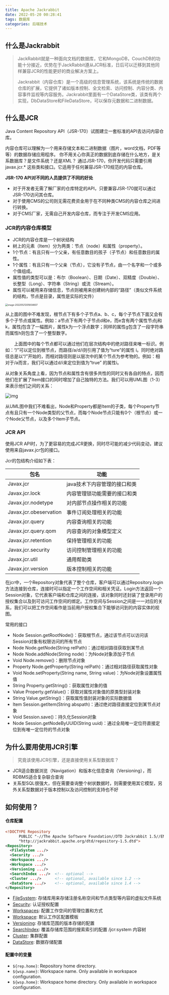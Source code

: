 ```yaml
---
title: Apache Jackrabbit
date: 2022-05-20 00:28:41
tags: 数据库
categories: 后端技术
---
```


## 什么是Jackrabbit

> JackRabbit就是一种面向文档的数据库，它和MongoDB，CouchDB的功能十分接近，优势在于JackRabbit遵从JCR标准，日后可以迁移到其他同样兼容JCR的性能更好的商业解决方案上。
>
> Jackrabbit（内容仓库）是一个高级的信息管理系统，该系统是传统的数据仓库的扩展，它提供了诸如版本控制、全文检索、访问控制、内容分类、内容事件监视等内容服务。Jackrabbit里面有一个DataStore类，该类有两个实现，DbDataStore和FileDataStore，可以保存元数据和二进制数据。



<!--more-->



## 什么是JCR

Java Content Repository API（JSR-170）试图建立一套标准的API去访问内容仓库。

内容仓库可以理解为一个用来存储文本和二进制数据（图片，word文档，PDF等等）的数据存储应用程序。
你不用关心你真正的数据到底存储在什么地方，是关系数据库？是文件系统？还是XML？
通过JSR-170，你开发代码只需要引用 javax.jcr.* 这些类和接口。它适用于任何兼容JSR-170规范的内容仓库。

**JSR-170 API对不同的人员提供了不同的好处**

- 对于开发者无需了解厂家的仓库特定的API，只要兼容JSR-170就可以通过JSR-170访问其仓库。
- 对于使用CMS的公司则无需花费资金用于在不同种类CMS的内容仓库之间进行转换。
- 对于CMS厂家，无需自己开发内容仓库，而专注于开发CMS应用。



### JCR的内容仓库模型

- JCR的内容仓库是一个树状结构
- 树上的元素（Item）分为两类：节点（node）和属性（property）。
- 1个节点：有且只有一个父亲，有任意数目的孩子（子节点）和任意数目的属性。
- 1个属性：有且只有一个父亲（节点），它没有子节点，由一个名字和一个或多个值组成。
- 属性值的类型可以是：布尔（Boolean）、日期（Date）、双精度（Double）、长整型（Long）、字符串（String）或流（Stream）。
- 属性可以被用来存储信息，节点则被用来创建树内部的“路径”（类似文件系统的结构，节点是目录，属性是实际的文件）

<img src="http://img.boomclap.cn/uPic/202205/1653137914772zC6aqK.png" alt="image-20220521205834607" style="zoom:50%;" />

​		从上面的图中不难发现，根节点下有多个子节点a、b、c，每个子节点下面又会有多个子节点或属性。例如：a节点下有两个子节点d和e，而e含有两个属性节点j和k，属性j包含了一幅图片，属性k为一个浮点数字；同样的属性g包含了一段字符串而属性h则包含了一个整型数字。

　　上面图中的每个节点都可以通过他们在层次结构中的绝对路径来唯一标识。例如：“/”可以定位到根节点，而路径/a/d/i则引用了值为“ture”的属性 i。同时绝对路径总是以“/”开始的，而相对路径则是以层次中的某个节点为参考物的。例如：相对于/a而言，我们可以通过d/i来定位到值为“true” 的属性i。

从对象关系角度上看，因为节点和属性含有很多共性的同时又有各自的特点，因而他们在扩展了Item接口的同时增加了自己独特的方法。我们可以用UML图（1-3）来表示他们之间的关系：

![img](http://img.boomclap.cn/uPic/202205/1653137789714eLYcJV.jpg)

从UML图中我们不难看出，Node和Property都是Item的子类，每个Property节点有且只有一个Node类型的父节点，而每个Node节点只能有0个（根节点）或一个Node父节点，以及多个Item子节点。



### JCR API

使用JCR API时，为了更容易的完成JCR更换，同时尽可能的减少代码变动，建议使用来自javax.jcr包的接口。

Jcr的包结构介绍如下表：

| 包名                   | 功能                         |
| ---------------------- | ---------------------------- |
| Javax.jcr              | java技术下内容管理的接口和类 |
| Javax.jcr.lock         | 内容管理锁功能需要的接口和类 |
| Javax.jcr.nodetype     | 对内部节点操作相关的功能     |
| Javax.jcr.obeservation | 事件订阅处理相关的功能       |
| Javax.jcr.query        | 内容查询相关的功能           |
| Javax.jcr.query.qom    | 内容查询的对象模型定义       |
| Javax.jcr.retention    | 保持管理相关的功能           |
| Javax.jcr.security     | 访问控制管理相关的功能       |
| Javax.jcr.util         | 通用帮助类                   |
| Javax.jcr.version      | 版本控制相关的功能           |

在jcr中，一个Repository对象代表了整个仓库，客户端可以通过Repository.login方法连接到仓库，连接时可以指定一个工作空间和相关凭证。Login方法返回一个Session对象，它代表客户端和仓库之间的连接，该对象同时还封装了登录用户的授权集合以及到可访问工作空间的绑定。工作空间与Session之间是一一对应的关系，我们可以把工作空间看作是当前用户授权集合下能够访问到的内容实体的视图。



常用的接口

- Node Session.getRootNode()：获取根节点，通过该节点可以访问该Session对象有权限访问的所有节点
- Node Node.getNode(String relPath)：通过相对路径获取到某节点
- Node Node.addNode(String node)：为Node对象添加子节点
- Void Node.remove()：删除节点对象
- Property Node.getProperty(String relPath)：通过相对路径获取属性对象
- Void Node.setProperty(String name, String value)：为Node对象设置属性值
- String Property.getString()：获取属性对象的值
- Value Property.getValue()：获取对属性对象值的原类型封装对象
- String Value.getString()：获取属性值封装对象的实际数据值
- Item Session.getItem(String abspath)：通过绝对路径直接定位到某节点对象
- Void Session.save()：持久化Session对象
- Node Session.getNodeByUUID(String uuid)：通过全局唯一定位符直接定位到有唯一定位符的节点对象





## 为什么要用使用JCR引擎

> 究竟该使用JCR引擎，还是直接使用关系型数据库？



- JCR适合数据浏览（Navigation）和版本化信息查询（Versioning），而RDBMS适合复杂联合查询
- 关系型SQL很强大，但在需要查询整个树状数据时，则需要使用其它模型，另外关系型数据对于版本控制以及访问控制的支持也不好











## 如何使用？

#### 仓库配置

```xml
<!DOCTYPE Repository
	  PUBLIC "-//The Apache Software Foundation//DTD Jackrabbit 1.5//EN"
	  "http://jackrabbit.apache.org/dtd/repository-1.5.dtd">
<Repository>
  <FileSystem .../>
  <Security .../>
  <Workspaces .../>
  <Workspace .../>
  <Versioning .../>
  <SearchIndex .../>  <!-- optional -->
  <Cluster .../>	  <!-- optional, available since 1.2 -->
  <DataStore .../>	  <!-- optional, available since 1.4 -->
</Repository>
```

- [FileSystem](https://jackrabbit.apache.org/jcr/jackrabbit-configuration.html#file-system-configuration): 存储库用来存储注册名称空间和节点类型等内容的虚拟文件系统
- [Security](https://jackrabbit.apache.org/jcr/jackrabbit-configuration.html#security-configuration): 认证授权配置
- [Workspaces](https://jackrabbit.apache.org/jcr/jackrabbit-configuration.html#workspace-configuration): 配置工作空间的管理位置和方式
- [Workspace](https://jackrabbit.apache.org/jcr/jackrabbit-configuration.html#workspace-configuration): 默认工作区配置模板
- [Versioning](https://jackrabbit.apache.org/jcr/jackrabbit-configuration.html#versioning-configuration): 存储库范围的版本存储的配置
- [SearchIndex](https://jackrabbit.apache.org/jcr/jackrabbit-configuration.html#search-configuration): 覆盖存储库范围的搜索索引的配置 /jcr:system 内容树
- [Cluster](https://jackrabbit.apache.org/jcr/jackrabbit-configuration.html#cluster-configuration): 集群配置
- [DataStore](https://jackrabbit.apache.org/jcr/jackrabbit-configuration.html#data-store-configuration): 数据存储配置



#### 配置中的变量

- `${rep.home}`: Repository home directory.
- `${wsp.name}`: Workspace name. Only available in workspace configuration.
- `${wsp.home}`: Workspace home directory. Only available in workspace configuration.
